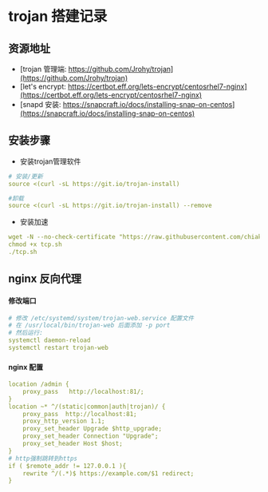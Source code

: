# trojan 搭建记录

## 资源地址
* [trojan 管理端: https://github.com/Jrohy/trojan](https://github.com/Jrohy/trojan)
* [let's encrypt: https://certbot.eff.org/lets-encrypt/centosrhel7-nginx](https://certbot.eff.org/lets-encrypt/centosrhel7-nginx)
* [snapd 安装: https://snapcraft.io/docs/installing-snap-on-centos](https://snapcraft.io/docs/installing-snap-on-centos)
<!-- * nginx -->

## 安装步骤

* 安装trojan管理软件
``` yaml
# 安装/更新
source <(curl -sL https://git.io/trojan-install)

#卸载
source <(curl -sL https://git.io/trojan-install) --remove
```

* 安装加速
``` yaml
wget -N --no-check-certificate "https://raw.githubusercontent.com/chiakge/Linux-NetSpeed/master/tcp.sh"
chmod +x tcp.sh
./tcp.sh
```


## nginx 反向代理

#### 修改端口

``` yaml
# 修改 /etc/systemd/system/trojan-web.service 配置文件
# 在 /usr/local/bin/trojan-web 后面添加 -p port
# 然后运行:
systemctl daemon-reload
systemctl restart trojan-web
```

#### nginx 配置
``` yaml
location /admin {
    proxy_pass   http://localhost:81/;
}
location ~* ^/(static|common|auth|trojan)/ {
    proxy_pass  http://localhost:81;
    proxy_http_version 1.1;
    proxy_set_header Upgrade $http_upgrade;
    proxy_set_header Connection "Upgrade";
    proxy_set_header Host $host;
}
# http强制跳转到https
if ( $remote_addr != 127.0.0.1 ){
    rewrite ^/(.*)$ https://example.com/$1 redirect;
}  
```